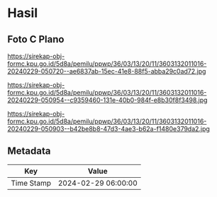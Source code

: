 # Hasil

## Foto C Plano

https://sirekap-obj-formc.kpu.go.id/5d8a/pemilu/ppwp/36/03/13/20/11/3603132011016-20240229-050720--ae6837ab-15ec-41e8-88f5-abba29c0ad72.jpg

https://sirekap-obj-formc.kpu.go.id/5d8a/pemilu/ppwp/36/03/13/20/11/3603132011016-20240229-050954--c9359460-131e-40b0-984f-e8b30f8f3498.jpg

https://sirekap-obj-formc.kpu.go.id/5d8a/pemilu/ppwp/36/03/13/20/11/3603132011016-20240229-050903--b42be8b8-47d3-4ae3-b62a-f1480e379da2.jpg


## Metadata

| Key        | Value               |
| ---------- | ------------------- |
| Time Stamp | 2024-02-29 06:00:00 |



